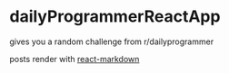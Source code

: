 # dailyProgrammerReactApp
gives you a random challenge from r/dailyprogrammer

posts render with [react-markdown](https://github.com/rexxars/react-markdown)
